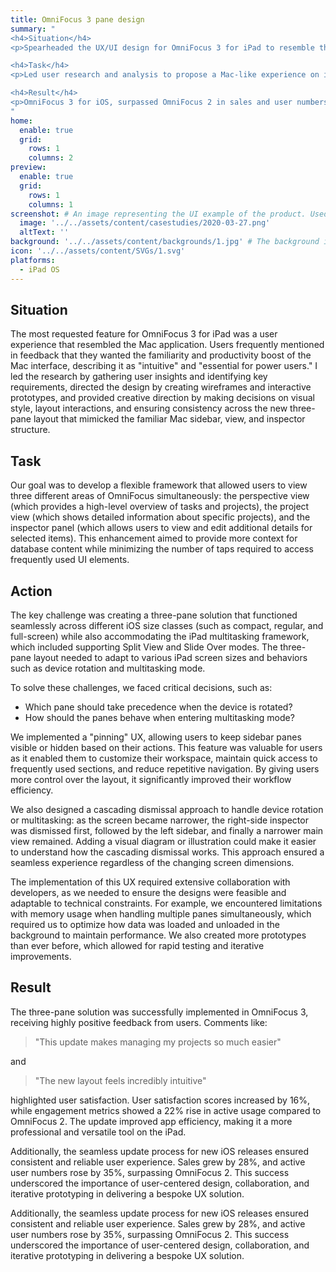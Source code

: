```yaml
---
title: OmniFocus 3 pane design
summary: "
<h4>Situation</h4>
<p>Spearheaded the UX/UI design for OmniFocus 3 for iPad to resemble the Mac application, including a three-pane layout.</p>

<h4>Task</h4>
<p>Led user research and analysis to propose a Mac-like experience on iOS, designing a flexible three-pane framework (perspective view, project view, inspector panel) for enhanced usability and context. Oversaw the entire project design and development.</p>

<h4>Result</h4>  
<p>OmniFocus 3 for iOS, surpassed OmniFocus 2 in sales and user numbers, and underscored the value of user-centered design, collaboration, and rapid prototyping in UX development.</p>
"
home:
  enable: true
  grid:
    rows: 1
    columns: 2
preview:
  enable: true
  grid:
    rows: 1
    columns: 1
screenshot: # An image representing the UI example of the product. Used in preview cards
  image: '../../assets/content/casestudies/2020-03-27.png'
  altText: ''
background: '../../assets/content/backgrounds/1.jpg' # The background image used for preview cards
icon: '../../assets/content/SVGs/1.svg'
platforms:
  - iPad OS
---
```


## Situation
The most requested feature for OmniFocus 3 for iPad was a user experience that resembled the Mac application. Users frequently mentioned in feedback that they wanted the familiarity and productivity boost of the Mac interface, describing it as "intuitive" and "essential for power users." I led the research by gathering user insights and identifying key requirements, directed the design by creating wireframes and interactive prototypes, and provided creative direction by making decisions on visual style, layout interactions, and ensuring consistency across the new three-pane layout that mimicked the familiar Mac sidebar, view, and inspector structure.
## Task
Our goal was to develop a flexible framework that allowed users to view three different areas of OmniFocus simultaneously: the perspective view (which provides a high-level overview of tasks and projects), the project view (which shows detailed information about specific projects), and the inspector panel (which allows users to view and edit additional details for selected items). This enhancement aimed to provide more context for database content while minimizing the number of taps required to access frequently used UI elements.
## Action
The key challenge was creating a three-pane solution that functioned seamlessly across different iOS size classes (such as compact, regular, and full-screen) while also accommodating the iPad multitasking framework, which included supporting Split View and Slide Over modes. The three-pane layout needed to adapt to various iPad screen sizes and behaviors such as device rotation and multitasking mode.

To solve these challenges, we faced critical decisions, such as:
- Which pane should take precedence when the device is rotated?
- How should the panes behave when entering multitasking mode?

We implemented a "pinning" UX, allowing users to keep sidebar panes visible or hidden based on their actions. This feature was valuable for users as it enabled them to customize their workspace, maintain quick access to frequently used sections, and reduce repetitive navigation. By giving users more control over the layout, it significantly improved their workflow efficiency.

We also designed a cascading dismissal approach to handle device rotation or multitasking: as the screen became narrower, the right-side inspector was dismissed first, followed by the left sidebar, and finally a narrower main view remained. Adding a visual diagram or illustration could make it easier to understand how the cascading dismissal works. This approach ensured a seamless experience regardless of the changing screen dimensions.

The implementation of this UX required extensive collaboration with developers, as we needed to ensure the designs were feasible and adaptable to technical constraints. For example, we encountered limitations with memory usage when handling multiple panes simultaneously, which required us to optimize how data was loaded and unloaded in the background to maintain performance. We also created more prototypes than ever before, which allowed for rapid testing and iterative improvements.
## Result
The three-pane solution was successfully implemented in OmniFocus 3, receiving highly positive feedback from users. Comments like:

> "This update makes managing my projects so much easier"

and

> "The new layout feels incredibly intuitive"

highlighted user satisfaction. User satisfaction scores increased by 16%, while engagement metrics showed a 22% rise in active usage compared to OmniFocus 2. The update improved app efficiency, making it a more professional and versatile tool on the iPad.

Additionally, the seamless update process for new iOS releases ensured consistent and reliable user experience. Sales grew by 28%, and active user numbers rose by 35%, surpassing OmniFocus 2. This success underscored the importance of user-centered design, collaboration, and iterative prototyping in delivering a bespoke UX solution.

Additionally, the seamless update process for new iOS releases ensured consistent and reliable user experience. Sales grew by 28%, and active user numbers rose by 35%, surpassing OmniFocus 2. This success underscored the importance of user-centered design, collaboration, and iterative prototyping in delivering a bespoke UX solution.